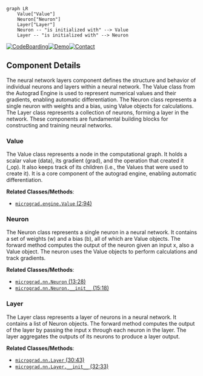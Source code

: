 ```mermaid
graph LR
    Value["Value"]
    Neuron["Neuron"]
    Layer["Layer"]
    Neuron -- "is initialized with" --> Value
    Layer -- "is initialized with" --> Neuron
```
[![CodeBoarding](https://img.shields.io/badge/Generated%20by-CodeBoarding-9cf?style=flat-square)](https://github.com/CodeBoarding/GeneratedOnBoardings)[![Demo](https://img.shields.io/badge/Try%20our-Demo-blue?style=flat-square)](https://www.codeboarding.org/demo)[![Contact](https://img.shields.io/badge/Contact%20us%20-%20codeboarding@gmail.com-lightgrey?style=flat-square)](mailto:codeboarding@gmail.com)

## Component Details

The neural network layers component defines the structure and behavior of individual neurons and layers within a neural network. The Value class from the Autograd Engine is used to represent numerical values and their gradients, enabling automatic differentiation. The Neuron class represents a single neuron with weights and a bias, using Value objects for calculations. The Layer class represents a collection of neurons, forming a layer in the network. These components are fundamental building blocks for constructing and training neural networks.

### Value
The Value class represents a node in the computational graph. It holds a scalar value (data), its gradient (grad), and the operation that created it (_op). It also keeps track of its children (i.e., the Values that were used to create it). It is a core component of the autograd engine, enabling automatic differentiation.


**Related Classes/Methods**:

- <a href="https://github.com/karpathy/micrograd/blob/master/micrograd/engine.py#L2-L94" target="_blank" rel="noopener noreferrer">`micrograd.engine.Value` (2:94)</a>


### Neuron
The Neuron class represents a single neuron in a neural network. It contains a set of weights (w) and a bias (b), all of which are Value objects. The forward method computes the output of the neuron given an input x, also a Value object. The neuron uses the Value objects to perform calculations and track gradients.


**Related Classes/Methods**:

- <a href="https://github.com/karpathy/micrograd/blob/master/micrograd/nn.py#L13-L28" target="_blank" rel="noopener noreferrer">`micrograd.nn.Neuron` (13:28)</a>
- <a href="https://github.com/karpathy/micrograd/blob/master/micrograd/nn.py#L15-L18" target="_blank" rel="noopener noreferrer">`micrograd.nn.Neuron.__init__` (15:18)</a>


### Layer
The Layer class represents a layer of neurons in a neural network. It contains a list of Neuron objects. The forward method computes the output of the layer by passing the input x through each neuron in the layer. The layer aggregates the outputs of its neurons to produce a layer output.


**Related Classes/Methods**:

- <a href="https://github.com/karpathy/micrograd/blob/master/micrograd/nn.py#L30-L43" target="_blank" rel="noopener noreferrer">`micrograd.nn.Layer` (30:43)</a>
- <a href="https://github.com/karpathy/micrograd/blob/master/micrograd/nn.py#L32-L33" target="_blank" rel="noopener noreferrer">`micrograd.nn.Layer.__init__` (32:33)</a>